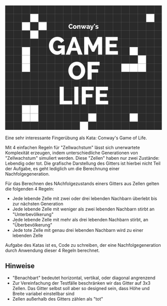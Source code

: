 ![Gospers_glider_gun.gif](gameoflife.png)

Eine sehr interessante Fingerübung als Kata: Conway's Game of Life.

Mit 4 einfachen Regeln für "Zellwachstum" lässt sich unerwartete Komplexität erzeugen,
indem unterschiedliche Generationen von "Zellwachstum" simuliert werden. Diese "Zellen"
haben nur zwei Zustände: Lebendig oder tot. Die grafische Darstellung des Gitters ist
hierbei nicht Teil der Aufgabe, es geht lediglich um die Berechnung einer Nachfolgegeneration.

Für das Berechnen des NAchfolgezustands einers Gitters aus Zellen gelten die folgenden 4 Regeln:
* Jede lebende Zelle mit zwei oder drei lebenden Nachbarn überlebt bis zur nächsten Generation
* Jede lebende Zelle mit weniger als zwei lebenden Nachbarn stirbt an "Unterbevölkerung"
* Jede lebende Zelle mit mehr als drei lebenden Nachbarn stirbt, an "Überbevölkerung"
* Jede tote Zelle mit genau drei lebenden Nachbarn wird zu einer lebenden Zelle

Aufgabe des Katas ist es, Code zu schreiben, der eine Nachfolgegeneration durch Anwendung dieser 4 Regeln berechnet.

## Hinweise
* "Benachbart" bedeutet horizontal, vertikal, oder diagonal angrenzend
* Zur Vereinfachung der Testfälle beschränken wir das Gitter auf 3x3 Zellen. Das Gitter selbst soll aber so designed sein, dass Höhe und Breite variabel einstellbar sind
* Zellen außerhalb des Gitters zählen als "tot" 
